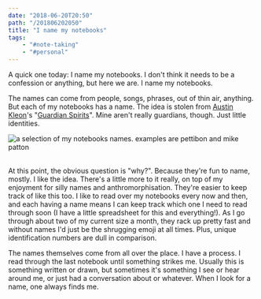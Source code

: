 ```yaml
---
date: "2018-06-20T20:50"
path: "/201806202050"
title: "I name my notebooks"
tags:
    - "#note-taking"
    - "#personal"
---
```


A quick one today: I name my notebooks. I don't think it needs to be a confession or anything, but here we are. I name my notebooks.

The names can come from people, songs, phrases, out of thin air, anything. But each of my notebooks has a name. The idea is stolen from [Austin Kleon](https://austinkleon.com/about/)'s "[Guardian Spirits](https://austinkleon.com/2017/12/12/guardian-spirits-2/)". Mine aren't really guardians, though. Just little identities.

<img src="/i-name-my-notebooks/names.jpg" alt="a selection of my notebooks names. examples are pettibon and mike patton"/>
<br/>
<br/>

At this point, the obvious question is "why?". Because they're fun to name, mostly. I like the idea. There's a little more to it really, on top of my enjoyment for silly names and anthromorphisation. They're easier to keep track of like this too. I like to read over my notebooks every now and then, and each having a name means I can keep track which one I need to read through soon (I have a little spreadsheet for this and everything!). As I go through about two of my current size a month, they rack up pretty fast and without names I'd just be the shrugging emoji at all times. Plus, unique identification numbers are dull in comparison.

The names themselves come from all over the place. I have a process. I read through the last notebook until something strikes me. Usually this is something written or drawn, but sometimes it's something I see or hear around me, or just had a conversation about or whatever. When I look for a name, one always finds me.

